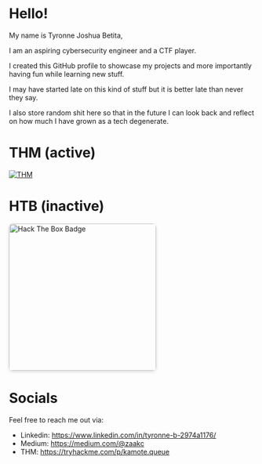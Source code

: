 # Hello!

My name is Tyronne Joshua Betita, 

I am an aspiring cybersecurity engineer and a CTF player. 

I created this GitHub profile to showcase my projects and more importantly having fun while learning new stuff. 

I may have started late on this kind of stuff but it is better late than never they say.

I also store random shit here so that in the future I can look back and reflect on how much I have grown as a tech degenerate.

# THM (active)
[![THM](https://tryhackme-badges.s3.amazonaws.com/kamote.queue.png)](https://tryhackme.com/p/kamote.queue)

# HTB (inactive)
<a href="https://app.hackthebox.com/profile/133546" target="_blank">
  <img src="https://www.hackthebox.com/badge/image/133546" alt="Hack The Box Badge" style="width:300px; box-shadow: 0 2px 6px rgba(0,0,0,0.15); border-radius: 8px; display:block; margin-left:0;">
</a>

# Socials
Feel free to reach me out via:
* Linkedin: https://www.linkedin.com/in/tyronne-b-2974a1176/
* Medium: https://medium.com/@zaakc
* THM: https://tryhackme.com/p/kamote.queue

